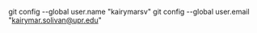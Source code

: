 
git config --global user.name "kairymarsv"
git config --global user.email "kairymar.solivan@upr.edu"


<!---
kairymarsv/kairymarsv is a ✨ special ✨ repository because its `README.md` (this file) appears on your GitHub profile.
You can click the Preview link to take a look at your changes.
--->
